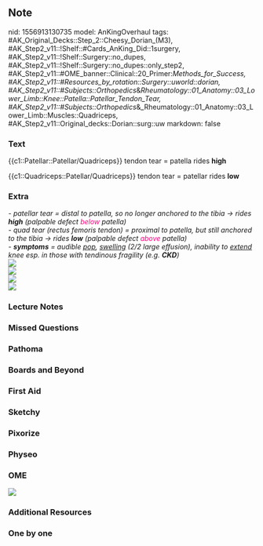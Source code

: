 ## Note
nid: 1556913130735
model: AnKingOverhaul
tags: #AK_Original_Decks::Step_2::Cheesy_Dorian_(M3), #AK_Step2_v11::!Shelf::#Cards_AnKing_Did::1surgery, #AK_Step2_v11::!Shelf::Surgery::no_dupes, #AK_Step2_v11::!Shelf::Surgery::no_dupes::only_step2, #AK_Step2_v11::#OME_banner::Clinical::20_Primer:_Methods_for_Success, #AK_Step2_v11::#Resources_by_rotation::Surgery::uworld::dorian, #AK_Step2_v11::#Subjects::Orthopedics_&_Rheumatology::01_Anatomy::03_Lower_Limb::Knee::Patella::Patellar_Tendon_Tear, #AK_Step2_v11::#Subjects::Orthopedics_&_Rheumatology::01_Anatomy::03_Lower_Limb::Muscles::Quadriceps, #AK_Step2_v11::Original_decks::Dorian::surg::uw
markdown: false

### Text
{{c1::Patellar::Patellar/Quadriceps}} tendon tear = patella rides
<b>high</b>
<div>
  {{c1::Quadriceps::Patellar/Quadriceps}} tendon tear = patellar
  rides <b>low</b>
</div>

### Extra
<div>
  <div>
    <div>
      <i>- patellar tear = distal to patella, so no longer anchored
      to the tibia → rides <b>high</b> (palpable defect
      <font color="#FC0280">below</font> patella)</i>
    </div>
    <div>
      <i>- quad tear (rectus femoris tendon) = proximal to patella,
      but still anchored to the tibia → rides <b>low</b> (palpable
      defect <font color="#FC0280">above</font> patella)</i>
    </div>
    <div>
      <i>- <b>symptoms</b> = audible <u>pop</u>, <u>swelling</u>
      (2/2 large effusion), inability to <u>extend</u> knee esp. in
      those with tendinous fragility (e.g. <b>CKD</b>)</i>
    </div>
    <div>
      <i><img src="paste-4815281109073921.jpg"></i>
    </div>
  </div>
</div>
<div>
  <i><img src="paste-4817862384418817.jpg"></i>
</div>
<div>
  <i><img src="paste-4835544764776449.jpg"></i>
</div>
<div>
  <i><img src="paste-4833835367792641.jpg"></i>
</div>

### Lecture Notes


### Missed Questions


### Pathoma


### Boards and Beyond


### First Aid


### Sketchy


### Pixorize


### Physeo


### OME
<div class="ome-widget">
  <a href="https://onlinemeded.org/spa/surgery?ref=anki"><img src=
  "_OME_AnkiFlashcards_Topic_1.png"></a>
</div>

### Additional Resources


### One by one

